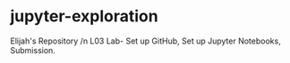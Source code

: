 # jupyter-exploration
Elijah's Repository /n
L03 Lab- Set up GitHub, Set up Jupyter Notebooks, Submission.
